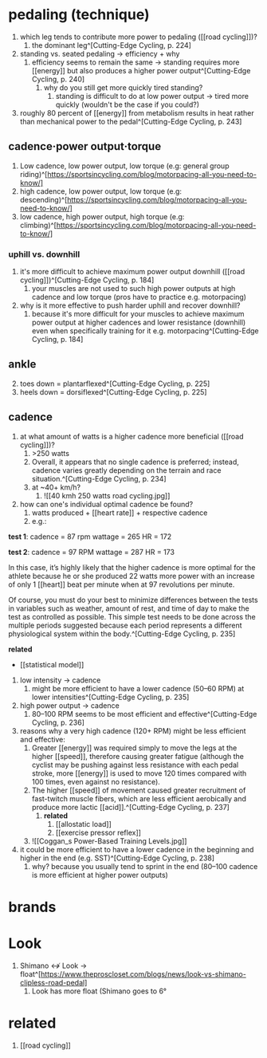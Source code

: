 # pedaling (technique)
1. which leg tends to contribute more power to pedaling ([[road cycling]])?
	1. the dominant leg^[Cutting-Edge Cycling, p. 224]
2. standing vs. seated pedaling → efficiency + why
	1. efficiency seems to remain the same → standing requires more [[energy]] but also produces a higher power output^[Cutting-Edge Cycling, p. 240]
		1. why do you still get more quickly tired standing?
			1. standing is difficult to do at low power output → tired more quickly (wouldn't be the case if you could?)
3. roughly 80 percent of [[energy]] from metabolism results in heat rather than mechanical power to the pedal^[Cutting-Edge Cycling, p. 243]
## cadence·power output·torque
1. Low cadence, low power output, low torque (e.g: general group riding)^[https://sportsincycling.com/blog/motorpacing-all-you-need-to-know/]
2. high cadence, low power output, low torque (e.g: descending)^[https://sportsincycling.com/blog/motorpacing-all-you-need-to-know/]
3. low cadence, high power output, high torque (e.g: climbing)^[https://sportsincycling.com/blog/motorpacing-all-you-need-to-know/]

### uphill vs. downhill
1. it's more difficult to achieve maximum power output downhill ([[road cycling]])^[Cutting-Edge Cycling, p. 184]
	1. your muscles are not used to such high power outputs at high cadence and low torque (pros have to practice e.g. motorpacing)
2. why is it more effective to push harder uphill and recover downhill?
	1. because it's more difficult for your muscles to achieve maximum power output at higher cadences and lower resistance (downhill) even when specifically training for it e.g. motorpacing^[Cutting-Edge Cycling, p. 184]

## ankle
2. toes down = plantarflexed^[Cutting-Edge Cycling, p. 225]
3. heels down = dorsiflexed^[Cutting-Edge Cycling, p. 225]

## cadence
1. at what amount of watts is a higher cadence more beneficial ([[road cycling]])?
	1. $\text{>250 watts}$
	2. Overall, it appears that no single cadence is preferred; instead, cadence varies greatly depending on the terrain and race situation.^[Cutting-Edge Cycling, p. 234]
	3. at ~40+ km/h?
		1. ![[40 kmh 250 watts road cycling.jpg]]
2. how can one's individual optimal cadence be found?
	1. watts produced + [[heart rate]] + respective cadence
	2. e.g.:

**test 1**:
cadence = 87 rpm
wattage = 265
HR = 172

**test 2**:
cadence = 97 RPM
wattage = 287
HR = 173

In this case, it’s highly likely that the higher cadence is more optimal for the athlete because he or she produced 22 watts more power with an increase of only 1 [[heart]] beat per minute when at 97 revolutions per minute.

Of course, you must do your best to minimize differences between the tests in variables such as weather, amount of rest, and time of day to make the test as controlled as possible. This simple test needs to be done across the multiple periods suggested because each period represents a different physiological system within the body.^[Cutting-Edge Cycling, p. 235]

**related**
- [[statistical model]]

1. low intensity → cadence
	1. might be more efficient to have a lower cadence (50–60 RPM) at lower intensities^[Cutting-Edge Cycling, p. 235]
2. high power output → cadence
	1. 80–100 RPM seems to be most efficient and effective^[Cutting-Edge Cycling, p. 236]
3. reasons why a very high cadence (120+ RPM) might be less efficient and effective:
	1. Greater [[energy]] was required simply to move the legs at the higher [[speed]], therefore causing greater fatigue (although the cyclist may be pushing against less resistance with each pedal stroke, more [[energy]] is used to move 120 times compared with 100 times, even against no resistance).
	2. The higher [[speed]] of movement caused greater recruitment of fast-twitch muscle fibers, which are less efficient aerobically and produce more lactic [[acid]].^[Cutting-Edge Cycling, p. 237]
		1. **related**
			1. [[allostatic load]]
			2. [[exercise pressor reflex]]
	3. ![[Coggan_s Power-Based Training Levels.jpg]]
4. it could be more efficient to have a lower cadence in the beginning and higher in the end (e.g. SST)^[Cutting-Edge Cycling, p. 238]
	1. why? because you usually tend to sprint in the end (80–100 cadence is more efficient at higher power outputs)

# brands
# Look
1. Shimano ↮ Look → float^[https://www.theproscloset.com/blogs/news/look-vs-shimano-clipless-road-pedal]
	1. Look has more float (Shimano goes to 6°

# related
1. [[road cycling]]